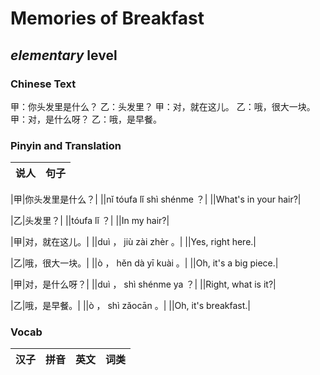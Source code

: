 # Memories of Breakfast
## *elementary* level

### Chinese Text
甲：你头发里是什么？
乙：头发里？
甲：对，就在这儿。
乙：哦，很大一块。
甲：对，是什么呀？
乙：哦，是早餐。

### Pinyin and Translation
|说人|句子|
|----|----|

|甲|你头发里是什么？|
||nǐ tóufa lǐ shì shénme ？|
||What's in your hair?|

|乙|头发里？|
||tóufa lǐ ？|
||In my hair?|

|甲|对，就在这儿。|
||duì ， jiù zài zhèr 。|
||Yes, right here.|

|乙|哦，很大一块。|
||ò ， hěn dà yī kuài 。|
||Oh, it's a big piece.|

|甲|对，是什么呀？|
||duì ， shì shénme ya ？|
||Right, what is it?|

|乙|哦，是早餐。|
||ò ， shì zǎocān 。|
||Oh, it's breakfast.|
### Vocab
|汉子|拼音|英文|词类|
|----|----|----|----|